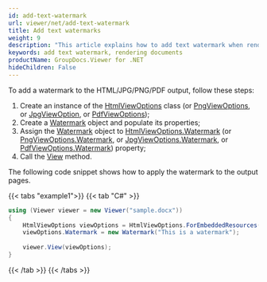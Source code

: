 ```yaml
---
id: add-text-watermark
url: viewer/net/add-text-watermark
title: Add text watermarks
weight: 9
description: "This article explains how to add text watermark when rendering documents with GroupDocs.Viewer within your .NET applications."
keywords: add text watermark, rendering documents
productName: GroupDocs.Viewer for .NET
hideChildren: False
---
```

To add a watermark to the HTML/JPG/PNG/PDF output, follow these steps:

1. Create an instance of the [HtmlViewOptions](https://reference.groupdocs.com/net/viewer/groupdocs.viewer.options/htmlviewoptions) class (or [PngViewOptions](https://reference.groupdocs.com/net/viewer/groupdocs.viewer.options/pngviewoptions), or [JpgViewOption](https://reference.groupdocs.com/net/viewer/groupdocs.viewer.options/jpgviewoptions), or [PdfViewOptions](https://reference.groupdocs.com/net/viewer/groupdocs.viewer.options/pdfviewoptions));
2. Create a [Watermark](https://reference.groupdocs.com/net/viewer/groupdocs.viewer.options/watermark) object and populate its properties;
3. Assign the [Watermark](https://reference.groupdocs.com/net/viewer/groupdocs.viewer.options/watermark) object to [HtmlViewOptions.Watermark](https://reference.groupdocs.com/net/viewer/groupdocs.viewer.options/viewoptions/properties/watermark) (or [PngViewOptions.Watermark](https://reference.groupdocs.com/net/viewer/groupdocs.viewer.options/viewoptions/properties/watermark), or [JpgViewOptions.](https://reference.groupdocs.com/net/viewer/groupdocs.viewer.options/viewoptions/properties/watermark)[Watermark](https://reference.groupdocs.com/net/viewer/groupdocs.viewer.options/jpgviewoptions), or [PdfViewOptions.Watermark](https://reference.groupdocs.com/net/viewer/groupdocs.viewer.options/viewoptions/properties/watermark)) property;
4. Call the [View](https://reference.groupdocs.com/net/viewer/groupdocs.viewer/viewer/methods/view) method.

The following code snippet shows how to apply the watermark to the output pages.

{{< tabs "example1">}}
{{< tab "C#" >}}
```csharp
using (Viewer viewer = new Viewer("sample.docx"))
{
    HtmlViewOptions viewOptions = HtmlViewOptions.ForEmbeddedResources();
    viewOptions.Watermark = new Watermark("This is a watermark");
                
    viewer.View(viewOptions);
}
```
{{< /tab >}}
{{< /tabs >}}